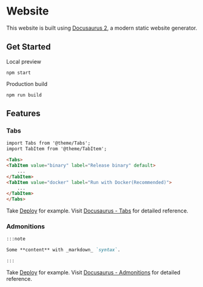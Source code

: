# Website

This website is built using [Docusaurus 2](https://docusaurus.io/), a modern static website generator.

## Get Started

Local preview

```shell
npm start
```

Production build

```shell
npm run build
```

## Features

### Tabs

```markdown
import Tabs from '@theme/Tabs';
import TabItem from '@theme/TabItem';

<Tabs>
<TabItem value="binary" label="Release binary" default>
    ...
</TabItem>
<TabItem value="docker" label="Run with Docker(Recommended)">
    ...
</TabItem>
</Tabs>
```

Take [Deploy](./docs/overview/building-and-running.md) for example. Visit [Docusaurus - Tabs](https://docusaurus.io/docs/markdown-features/tabs) for detailed reference.

### Admonitions

```markdown
:::note

Some **content** with _markdown_ `syntax`.

:::
```

Take [Deploy](./docs/overview/building-and-running.md) for example. Visit [Docusaurus - Admonitions](https://docusaurus.io/docs/markdown-features/admonitions) for detailed reference.

